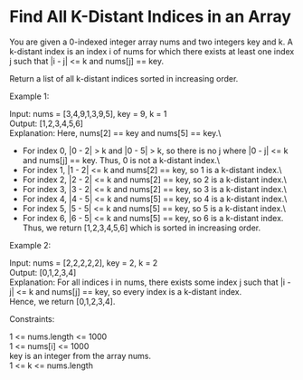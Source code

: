 # Find All K-Distant Indices in an Array

You are given a 0-indexed integer array nums and two integers key and k. A k-distant index is an index i of nums for which there exists at least one index j such that |i - j| <= k and nums[j] == key.

Return a list of all k-distant indices sorted in increasing order.

Example 1:

Input: nums = [3,4,9,1,3,9,5], key = 9, k = 1\
Output: [1,2,3,4,5,6]\
Explanation: Here, nums[2] == key and nums[5] == key.\
- For index 0, |0 - 2| > k and |0 - 5| > k, so there is no j where |0 - j| <= k and nums[j] == key. Thus, 0 is not a k-distant index.\
- For index 1, |1 - 2| <= k and nums[2] == key, so 1 is a k-distant index.\
- For index 2, |2 - 2| <= k and nums[2] == key, so 2 is a k-distant index.\
- For index 3, |3 - 2| <= k and nums[2] == key, so 3 is a k-distant index.\
- For index 4, |4 - 5| <= k and nums[5] == key, so 4 is a k-distant index.\
- For index 5, |5 - 5| <= k and nums[5] == key, so 5 is a k-distant index.\
- For index 6, |6 - 5| <= k and nums[5] == key, so 6 is a k-distant index.\
Thus, we return [1,2,3,4,5,6] which is sorted in increasing order. 

Example 2:

Input: nums = [2,2,2,2,2], key = 2, k = 2\
Output: [0,1,2,3,4]\
Explanation: For all indices i in nums, there exists some index j such that |i - j| <= k and nums[j] == key, so every index is a k-distant index. \
Hence, we return [0,1,2,3,4].

Constraints:

1 <= nums.length <= 1000\
1 <= nums[i] <= 1000\
key is an integer from the array nums.\
1 <= k <= nums.length